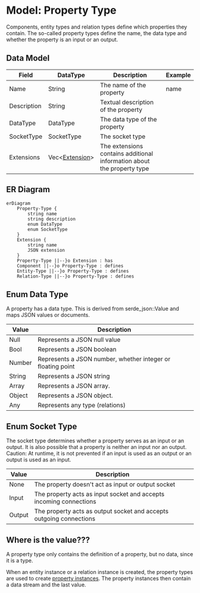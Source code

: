 # Model: Property Type

Components, entity types and relation types define which properties they contain. The so-called property types define
the name, the data type and whether the property is an input or an output.

## Data Model

| Field       | DataType                               | Description                                                            | Example |
|-------------|----------------------------------------|------------------------------------------------------------------------|---------|
| Name        | String                                 | The name of the property                                               | name    |
| Description | String                                 | Textual description of the property                                    |         |
| DataType    | DataType                               | The data type of the property                                          |         |
| SocketType  | SocketType                             | The socket type                                                        |         |
| Extensions  | Vec<[Extension](./Model_Extension.md)> | The extensions contains additional information about the property type |         |

## ER Diagram

```mermaid
erDiagram
    Property-Type {
        string name
        string description
        enum DataType
        enum SocketType
    }
    Extension {
        string name
        JSON extension
    }
    Property-Type ||--}o Extension : has
    Component ||--}o Property-Type : defines
    Entity-Type ||--}o Property-Type : defines
    Relation-Type ||--}o Property-Type : defines
```

## Enum Data Type

A property has a data type. This is derived from serde_json::Value and maps JSON values or documents.

| Value  | Description                                                 |
|--------|-------------------------------------------------------------|
| Null   | Represents a JSON null value                                | 
| Bool   | Represents a JSON boolean                                   |
| Number | Represents a JSON number, whether integer or floating point |
| String | Represents a JSON string                                    |
| Array  | Represents a JSON array.                                    |
| Object | Represents a JSON object.                                   |
| Any    | Represents any type (relations)                             |

## Enum Socket Type

The socket type determines whether a property serves as an input or an output. It is also possible that a property is
neither an input nor an output. Caution: At runtime, it is not prevented if an input is used as an output or an output
is used as an input.

| Value   | Description                                                          |
|---------|----------------------------------------------------------------------|
| None    | The property doesn't act as input or output socket                   | 
| Input   | The property acts as input socket and accepts incoming connections   |
| Output  | The property acts as output socket and accepts outgoing connections  |

## Where is the value???

A property type only contains the definition of a property, but no data, since it is a type.

When an entity instance or a relation instance is created, the property types are used to create
[property instances](./Model_Property_Instance.md). The property instances then contain a data stream and the last
value.

